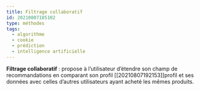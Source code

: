 ```yaml
---
title: Filtrage collaboratif
id: 20210807185102
type: méthodes
tags:
  - algorithme
  - cookie
  - prédiction
  - intelligence artificielle
---
```

           

**Filtrage collaboratif** : propose à l’utilisateur d’étendre son champ de recommandations en comparant son profil [[20210807192153]]profil et ses données avec celles d’autres utilisateurs ayant acheté les mêmes produits.
